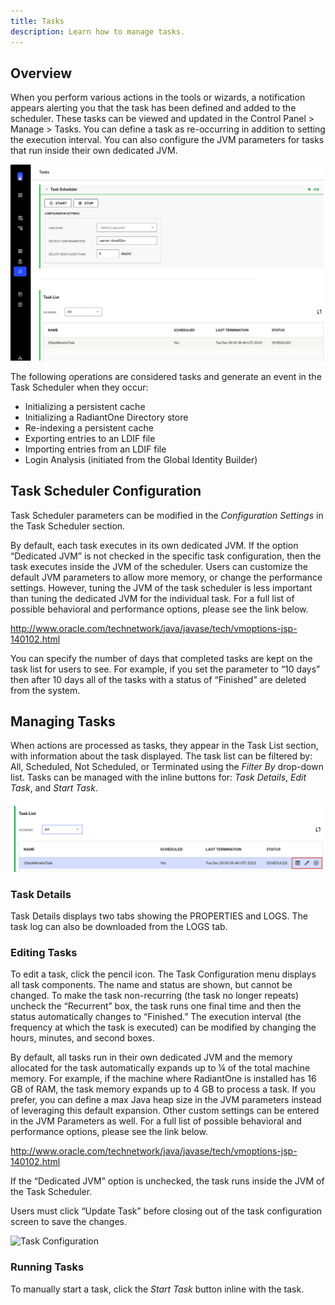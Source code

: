 ```yaml
---
title: Tasks
description: Learn how to manage tasks.
---
```


## Overview

When you perform various actions in the tools or wizards, a notification appears alerting you that the task has been defined and added to the scheduler. These tasks can be viewed and updated in the Control Panel > Manage > Tasks. You can define a task as re-occurring in addition to setting the execution interval. You can also configure the JVM parameters for tasks that run inside their own dedicated JVM.

![Managing Tasks](../Media/tasks.jpg)
 
The following operations are considered tasks and generate an event in the Task Scheduler when they occur: 
-	Initializing a persistent cache 
-	Initializing a RadiantOne Directory store 
-	Re-indexing a persistent cache
-	Exporting entries to an LDIF file
-	Importing entries from an LDIF file
-	Login Analysis (initiated from the Global Identity Builder)

## Task Scheduler Configuration

Task Scheduler parameters can be modified in the *Configuration Settings* in the Task Scheduler section. 

By default, each task executes in its own dedicated JVM. If the option “Dedicated JVM” is not checked in the specific task configuration, then the task executes inside the JVM of the scheduler. Users can customize the default JVM parameters to allow more memory, or change the performance settings. However, tuning the JVM of the task scheduler is less important than tuning the dedicated JVM for the individual task. For a full list of possible behavioral and performance options, please see the link below.

http://www.oracle.com/technetwork/java/javase/tech/vmoptions-jsp-140102.html

You can specify the number of days that completed tasks are kept on the task list for users to see. For example, if you set the parameter to “10 days” then after 10 days all of the tasks with a status of “Finished” are deleted from the system. 

## Managing Tasks 

When actions are processed as tasks, they appear in the Task List section, with information about the task displayed. The task list can be filtered by: All, Scheduled, Not Scheduled, or Terminated using the *Filter By* drop-down list. 
Tasks can be managed with the inline buttons for: *Task Details*, *Edit Task*, and *Start Task*. 

![Sample Task List](../Media/task-list.jpg)
 
### Task Details

Task Details displays two tabs showing the PROPERTIES and LOGS. The task log can also be downloaded from the LOGS tab.

### Editing Tasks

To edit a task, click the pencil icon. The Task Configuration menu displays all task components. The name and status are shown, but cannot be changed. To make the task non-recurring (the task no longer repeats) uncheck the “Recurrent” box, the task runs one final time and then the status automatically changes to “Finished.” The execution interval (the frequency at which the task is executed) can be modified by changing the hours, minutes, and second boxes.

By default, all tasks run in their own dedicated JVM and the memory allocated for the task automatically expands up to ¼ of the total machine memory. For example, if the machine where RadiantOne is installed has 16 GB of RAM, the task memory expands up to 4 GB to process a task. If you prefer, you can define a max Java heap size in the JVM parameters instead of leveraging this default expansion. Other custom settings can be entered in the JVM Parameters as well. For a full list of possible behavioral and performance options, please see the link below.

http://www.oracle.com/technetwork/java/javase/tech/vmoptions-jsp-140102.html

If the “Dedicated JVM” option is unchecked, the task runs inside the JVM of the Task Scheduler.

Users must click “Update Task” before closing out of the task configuration screen to save the changes.

![Task Configuration](../Media/tasks-configuration.jpg)

### Running Tasks

To manually start a task, click the *Start Task* button inline with the task.
